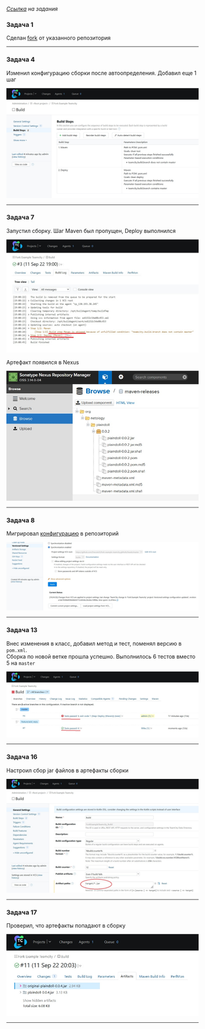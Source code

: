 _[Ссылка](https://github.com/netology-code/mnt-homeworks/tree/MNT-13/09-ci-05-teamcity) на задания_

### Задача 1

Сделан [fork](https://github.com/Dracula33/fork-example-teamcity) от указанного репозитория

---

### Задача 4

Изменил конфигурацию сборки после автоопределения. Добавил еще 1 шаг

![1](./attachment/1.jpg)

---

### Задача 7

Запустил сборку. Шаг Maven был пропущен, Deploy выполнился

![2](./attachment/2.jpg)

Артефакт появился в Nexus

![3](./attachment/3.jpg)

---

### Задача 8

Мигрировал [конфигурацию](https://github.com/Dracula33/fork-example-teamcity/tree/master/.teamcity) в репозиторий

![4](./attachment/4.jpg)

---

### Задача 13

Внес изменения в класс, добавил метод и тест, поменял версию в `pom.xml`.  
Сборка по новой ветке прошла успешно. Выполнилось 6 тестов вместо 5 на `master`

![5](./attachment/5.jpg)

---

### Задача 16

Настроил сбор jar файлов в артефакты сборки

![6](./attachment/6.jpg)

---

### Задача 17

Проверил, что артефакты попадают в сборку

![7](./attachment/7.jpg)

---